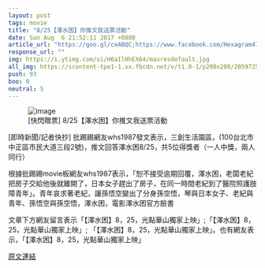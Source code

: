 ```yaml
---
layout: post
tags: movie
title: "8/25【澤水困】你推文我送票活動"
date: Sun Aug  6 21:52:11 2017 +0800
article_url: "https://goo.gl/ceABQC;https://www.facebook.com/Hexagram47Aground"
response_url: ""
img: https://i.ytimg.com/vi/H6aIlHhEX64/maxresdefault.jpg
all_img: https://scontent-tpe1-1.xx.fbcdn.net/v/t1.0-1/p200x200/20597257_1674699109239387_7649081929544952176_n.jpg?oh=4c7494b1273a1eeb9258d49e12095df8&oe=59EC9013
push: 93
boo: 0
neutral: 5
---
```


<figure>
<img src="https://i.ytimg.com/vi/H6aIlHhEX64/maxresdefault.jpg" alt="image">
<figcaption>
[快閃贈票] 8/25【澤水困】你推文我送票活動
</figcaption>
</figure>



[即時新聞/記者快抄] 批踢踢網友whs1987發文表示，三創生活園區，(100台北市中正區市民大道三段2號)，推文回答澤水困8/25，共5位得獎者（一人中獎，兩人同行）

根據批踢踢movie板網友whs1987表示，「恕不接受逾期回覆，澤水困，老闆老紀把房子交給他後就離開了，日本女子趕出了房子，在同一時間老紀到了醫院照護肢障青年」。青年哀求著老紀，讓孫悟空變出了分身孫空悟，琴與日本女子、老紀與青年、孫悟空與孫空悟，澤水困，電影澤水困官方臉書

文章下方網友留言表示「【澤水困】8，25，光點華山獨家上映」;「【澤水困】8，25，光點華山獨家上映」; 「【澤水困】8，25，光點華山獨家上映」。也有網友表示，「【澤水困】8，25，光點華山獨家上映」

<a href = "https://www.ptt.cc/bbs/movie/M.1502027535.A.F28.html">原文連結</a>

